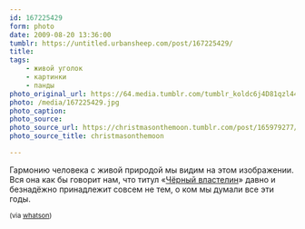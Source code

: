 ```yaml
---
id: 167225429
form: photo
date: 2009-08-20 13:36:00
tumblr: https://untitled.urbansheep.com/post/167225429/
title:
tags:
    - живой уголок
    - картинки
    - панды
photo_original_url: https://64.media.tumblr.com/tumblr_koldc6j4D81qzl444o1_640.jpg
photo: /media/167225429.jpg
photo_caption: 
photo_source:
photo_source_url: https://christmasonthemoon.tumblr.com/post/165979277/i-tumblrd-this-before-but-im-doing-so-again
photo_source_title: christmasonthemoon

---
```


<p>Гармонию человека с живой природой мы видим на этом изображении. Вся она как бы говорит нам, что титул «<a href="http://lurkmore.ru/%D0%A7%D0%B5%D1%80%D0%BD%D1%8B%D0%B9_%D0%B2%D0%BB%D0%B0%D1%81%D1%82%D0%B5%D0%BB%D0%B8%D0%BD">Чёрный властелин</a>» давно и безнадёжно принадлежит совсем не тем, о ком мы думали все эти годы.</p>

<p><small>(via <a href="http://whatson.tumblr.com/post/166679363/christmasonthemoon-i-tumblrd-this-before-but">whatson</a>)</small></p>
